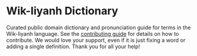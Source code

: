 
# Wik-Iiyanh Dictionary

Curated public domain dictionary and pronunciation guide for terms in the Wik-Iiyanh language. See the [contributing guide](https://github.com/drumworkteam/term/blob/make/.github/contributing.md) for details on how to contribute. We would love your support, even if it is just fixing a word or adding a single definition. Thank you for all your help!